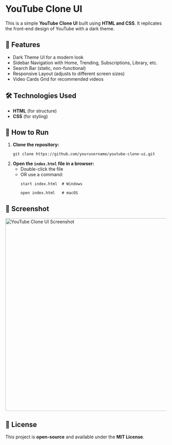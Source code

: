 
<title>YouTube Clone UI - README</title>
    <h1>YouTube Clone UI</h1>
    <p>This is a simple <strong>YouTube Clone UI</strong> built using <strong>HTML and CSS</strong>. It replicates the front-end design of YouTube with a dark theme.</p>
    <h2>📌 Features</h2>
    <ul>
        <li>Dark Theme UI for a modern look</li>
        <li>Sidebar Navigation with Home, Trending, Subscriptions, Library, etc.</li>
        <li>Search Bar (static, non-functional)</li>
        <li>Responsive Layout (adjusts to different screen sizes)</li>
        <li>Video Cards Grid for recommended videos</li>
    </ul>
    <h2>🛠️ Technologies Used</h2>
    <ul>
        <li><strong>HTML</strong> (for structure)</li>
        <li><strong>CSS</strong> (for styling)</li>
    </ul>
    <h2>🚀 How to Run</h2>
    <ol>
        <li><strong>Clone the repository:</strong>
            <pre><code>git clone https://github.com/yourusername/youtube-clone-ui.git</code></pre>
        </li>
        <li><strong>Open the <code>index.html</code> file in a browser:</strong>
            <ul>
                <li>Double-click the file</li>
                <li>OR use a command:
                    <pre><code>start index.html  # Windows</code></pre>
                    <pre><code>open index.html   # macOS</code></pre>
                </li>
            </ul>
        </li>
    </ol>
    <h2>📸 Screenshot</h2>
    <img src="screenshot.png" alt="YouTube Clone UI Screenshot" width="600">
    <h2>📜 License</h2>
    <p>This project is <strong>open-source</strong> and available under the <strong>MIT License</strong>.</p>
</body>
</html>
